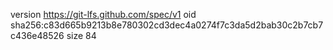 version https://git-lfs.github.com/spec/v1
oid sha256:c83d665b9213b8e780302cd3dec4a0274f7c3da5d2bab30c2b7cb7c436e48526
size 84
